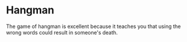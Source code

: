 # Hangman
The game of hangman is excellent because it teaches you that using the wrong words could result in someone's death.
